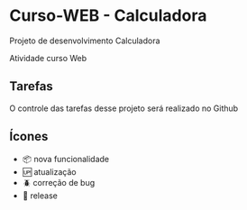 # Curso-WEB - Calculadora

Projeto de desenvolvimento Calculadora

Atividade curso Web

## Tarefas

O controle das tarefas desse projeto será realizado no Github

## Ícones

- :package: nova funcionalidade
- :up: atualização
- :beetle: correção de bug
- :checkered_flag: release

